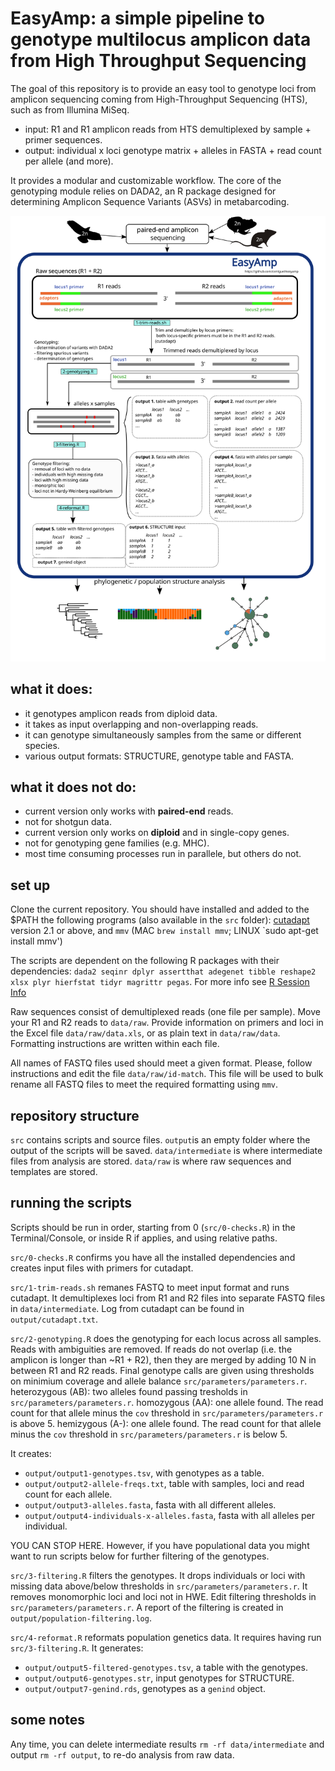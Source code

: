# EasyAmp: a simple pipeline to genotype multilocus amplicon data from High Throughput Sequencing
The goal of this repository is to provide an easy tool to genotype loci from amplicon sequencing coming from High-Throughput Sequencing (HTS), such as from Illumina MiSeq.
* input: R1 and R1 amplicon reads from HTS demultiplexed by sample + primer sequences.
* output: individual x loci genotype matrix +  alleles in FASTA + read count per allele (and more).

It provides a modular and customizable workflow. The core of the genotyping module relies on DADA2, an R package designed for determining Amplicon Sequence Variants (ASVs) in metabarcoding.

![Alt text](etc/flow.svg?raw=true&sanitize=true)

## what it does:
* it genotypes amplicon reads from diploid data.
* it takes as input overlapping and non-overlapping reads.
* it can genotype simultaneously samples from the same or different species.
* various output formats: STRUCTURE, genotype table and FASTA.

## what it does **not** do:
* current version only works with **paired-end** reads.
* not for shotgun data.
* current version only works on **diploid** and in single-copy genes.
* not for genotyping gene families (e.g. MHC).
* most time consuming processes run in parallele, but others do not.

## set up

Clone the current repository.
You should have installed and added to the $PATH the following programs (also available in the `src` folder):
[cutadapt](https://cutadapt.readthedocs.io/en/stable/installation.html) version 2.1 or above, and
`mmv` (MAC `brew install mmv`; LINUX `sudo apt-get install mmv')

The scripts are dependent on the following R packages with their dependencies: `dada2 seqinr dplyr assertthat adegenet tibble reshape2 xlsx plyr hierfstat tidyr magrittr pegas`.
For more info see [R Session Info](`etc/R-session-info.txt`)

Raw sequences consist of demultiplexed reads (one file per sample). Move your R1 and R2 reads to `data/raw`.
Provide information on primers and loci in the Excel file `data/raw/data.xls`, or as plain text in `data/raw/data`. Formatting instructions are written within each file.

All names of FASTQ files used should meet a given format. Please, follow instructions and edit the file `data/raw/id-match`. This file will be used to bulk rename all FASTQ files to meet the required formatting using `mmv`.

## repository structure

`src` contains scripts and source files.
`output`is an empty folder where the output of the scripts will be saved.
`data/intermediate` is where intermediate files from analysis are stored.
`data/raw` is where raw sequences and templates are stored.

## running the scripts

Scripts should be run in order, starting from 0 (`src/0-checks.R`) in the Terminal/Console, or inside R if applies, and using relative paths.

`src/0-checks.R` confirms you have all the installed dependencies and creates input files with primers for cutadapt.

`src/1-trim-reads.sh` remanes FASTQ to meet input format and runs cutadapt. It demultiplexes loci from R1 and R2 files into separate FASTQ files in `data/intermediate`. Log from cutadapt can be found in `output/cutadapt.txt`.

`src/2-genotyping.R` does the genotyping for each locus across all samples. Reads with ambiguities are removed. If reads do not overlap (i.e. the amplicon is longer than  ~R1 + R2), then they are merged by adding 10 N in between R1 and R2 reads. Final genotype calls are given using thresholds on minimium coverage and allele balance `src/parameters/parameters.r`.
heterozygous (AB): two alleles found passing tresholds in `src/parameters/parameters.r`.
homozygous (AA): one allele found. The read count for that allele minus the `cov` threshold in `src/parameters/parameters.r` is above 5.
hemizygous (A-): one allele found. The read count for that allele minus the `cov` threshold in `src/parameters/parameters.r` is below 5.

It creates:
* `output/output1-genotypes.tsv`, with genotypes as a table.
* `output/output2-allele-freqs.txt`, table with samples, loci and read count for each allele.
* `output/output3-alleles.fasta`, fasta with all different alleles.
* `output/output4-individuals-x-alleles.fasta`, fasta with all alleles per individual.

YOU CAN STOP HERE. However, if you have populational data you might want to run scripts below for further filtering of the genotypes.

`src/3-filtering.R` filters the genotypes. It drops individuals or loci with missing data above/below thresholds in `src/parameters/parameters.r`. It removes monomorphic loci and loci not in HWE. Edit filtering thresholds in `src/parameters/parameters.r`.
A report of the filtering is created in `output/population-filtering.log`.

`src/4-reformat.R` reformats population genetics data. It requires having run `src/3-filtering.R`. It generates:
* `output/output5-filtered-genotypes.tsv`, a table with the genotypes.
* `output/output6-genotypes.str`, input genotypes for STRUCTURE.
* `output/output7-genind.rds`, genotypes as a `genind` object.


## some notes

Any time, you can delete intermediate results `rm -rf data/intermediate` and output `rm -rf output`, to re-do analysis from raw data.
